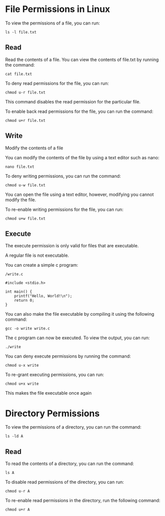 # File Permissions in Linux

To view the permissions of a file, you can run:
```
ls -l file.txt
```
## Read
Read the contents of a file.
You can view the contents of file.txt by running the command:
```
cat file.txt
```
To deny read permissions for the file, you can run:
```
chmod u-r file.txt
```
This command disables the read permission for the particular file.

To enable back read permissions for the file, you can run the command:
```
chmod u+r file.txt
```

## Write
Modify the contents of a file

You can modify the contents of the file by using a text editor such as nano:

```
nano file.txt
```

To deny writing permissions, you can run the command:
```
chmod u-w file.txt
```

You can open the file using a text editor, however, modifying you cannot modify the file.

To re-enable writing permissions for the file, you can run:
```
chmod u+w file.txt
```
## Execute
The execute permission is only valid for files that are executable.

A regular file is not executable.

You can create a simple c program:

```
/write.c

#include <stdio.h>

int main() {
    printf("Hello, World!\n");
    return 0;
}
```

You can also make the file executable by compiling it using the following command:
```
gcc -o write write.c
```

The c program can now be executed. To view the output, you can run:
```
./write
```

You can deny execute permissions by running the command:
```
chmod u-x write
```

To re-grant executing permissions, you can run:
```
chmod u+x write
```

This makes the file executable once again

# Directory Permissions

To view the permissions of a directory, you can run the command:
```
ls -ld A
```

## Read
To read the contents of a directory, you can run the command:
```
ls A
```

To disable read permissions of the directory, you can run:
```
chmod u-r A
```

To re-enable read permissions in the directory, run the following command:
```
chmod u+r A
```